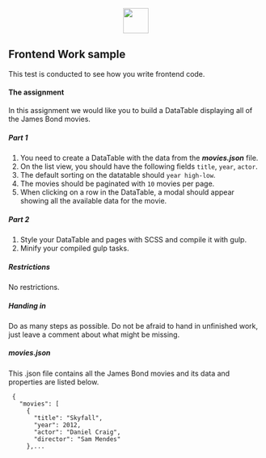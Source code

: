 <p align="center"><img src="https://sp-cdn.mytaste.org/images/logo-full.svg?v=197" height="50px"></p>

## Frontend Work sample
This test is conducted to see how you write frontend code.


#### The assignment
In this assignment we would like you to build a DataTable displaying all of the James Bond movies.  

##### Part 1
1) You need to create a DataTable with the data from the ***movies.json*** file.
2) On the list view, you should have the following fields `title`, `year`, `actor`.
3) The default sorting on the datatable should `year high-low`.
4) The movies should be paginated with `10` movies per page.
5) When clicking on a row in the DataTable, a modal should appear showing all the available data for the movie.

##### Part 2
1) Style your DataTable and pages with SCSS and compile it with gulp.
2) Minify your compiled gulp tasks.

##### Restrictions
No restrictions.

##### Handing in
Do as many steps as possible. Do not be afraid to hand in unfinished work, just leave a comment about what might be missing.

##### movies.json
This .json file contains all the James Bond movies and its data and properties are listed below.
   
   ```
    {
      "movies": [
        {
          "title": "Skyfall",
          "year": 2012,
          "actor": "Daniel Craig",
          "director": "Sam Mendes"
        },...
   ```
